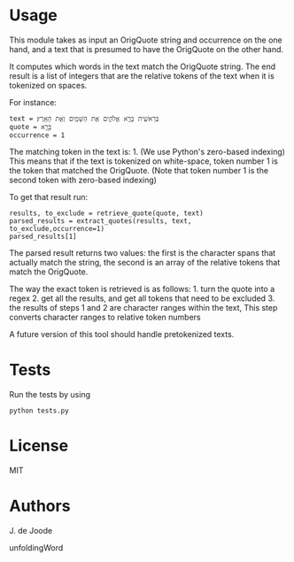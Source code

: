 # Usage

This module takes as input an OrigQuote string and occurrence on the one hand,
and a text that is presumed to have the OrigQuote on the other hand.

It computes which words in the text match the OrigQuote string.
The end result is a list of integers that are the relative tokens of 
the text when it is tokenized on spaces.

For instance:

    text = בְּרֵאשִׁ֖ית בָּרָ֣א אֱלֹהִ֑ים אֵ֥ת הַשָּׁמַ֖יִם וְאֵ֥ת הָאָֽרֶץ׃
    quote = בָּרָ֣א
    occurrence = 1

The matching token in the text is: 1. (We use Python's zero-based indexing)
This means that if the text is tokenized on white-space, token number 1 is
the token that matched the OrigQuote. (Note that token number 1 is the second
token with zero-based indexing)

To get that result run:

    results, to_exclude = retrieve_quote(quote, text)
    parsed_results = extract_quotes(results, text, to_exclude,occurrence=1)
    parsed_results[1]

The parsed result returns two values: the first is the character spans that
actually match the string, the second is an array of the relative tokens that
match the OrigQuote.

The way the exact token is retrieved is as follows:
    1. turn the quote into a regex
    2. get all the results, and get all tokens that need to be excluded
    3. the results of steps 1 and 2 are character ranges within the text,
    This step converts character ranges to relative token numbers

A future version of this tool should handle pretokenized texts.

# Tests

Run the tests by using 

    python tests.py

# License

MIT

# Authors

J. de Joode

unfoldingWord